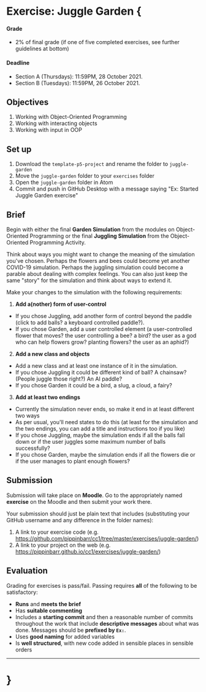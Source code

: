 # Exercise: Juggle Garden {

#### Grade
- 2% of final grade (if one of five completed exercises, see further guidelines at bottom)  

#### Deadline
- Section A (Thursdays): 11:59PM, 28 October 2021.
- Section B (Tuesdays): 11:59PM, 26 October 2021.

## Objectives

1. Working with Object-Oriented Programming
2. Working with interacting objects
3. Working with input in OOP

## Set up

1. Download the `template-p5-project` and rename the folder to `juggle-garden`
3. Move the `juggle-garden` folder to your `exercises` folder
4. Open the `juggle-garden` folder in Atom
5. Commit and push in GitHub Desktop with a message saying "Ex: Started Juggle Garden exercise"

## Brief

Begin with either the final **Garden Simulation** from the modules on Object-Oriented Programming or the final **Juggling Simulation** from the Object-Oriented Programming Activity.

Think about ways you might want to change the meaning of the simulation you've chosen. Perhaps the flowers and bees could become yet another COVID-19 simulation. Perhaps the juggling simulation could become a parable about dealing with complex feelings. You can also just keep the same "story" for the simulation and think about ways to extend it.

Make your changes to the simulation with the following requirements:

1. **Add a(nother) form of user-control**
  - If you chose Juggling, add another form of control beyond the paddle (click to add balls? a keyboard controlled paddle?).
  - If you chose Garden, add a user controlled element (a user-controlled flower that moves? the user controlling a bee? a bird? the user as a god who can help flowers grow? planting flowers? the user as an aphid?)
2. **Add a new class and objects**
  - Add a new class and at least one instance of it in the simulation.
  - If you chose Juggling it could be different kind of ball? A chainsaw? (People juggle those right?) An AI paddle?
  - If you chose Garden it could be a bird, a slug, a cloud, a fairy?
3. **Add at least two endings**
  - Currently the simulation never ends, so make it end in at least different two ways
  - As per usual, you'll need states to do this (at least for the simulation and the two endings, you can add a title and instructions too if you like)
  - If you chose Juggling, maybe the simulation ends if all the balls fall down or if the user juggles some maximum number of balls successfully?
  - If you chose Garden, maybe the simulation ends if all the flowers die or if the user manages to plant enough flowers?

## Submission

Submission will take place on **Moodle**. Go to the appropriately named **exercise** on the Moodle and then submit your work there.

Your submission should just be plain text that includes (substituting your GitHub username and any difference in the folder names):

1. A link to your exercise code (e.g. https://github.com/pippinbarr/cc1/tree/master/exercises/juggle-garden/)
2. A link to your project on the web (e.g. https://pippinbarr.github.io/cc1/exercises/juggle-garden/)

## Evaluation

Grading for exercises is pass/fail. Passing requires **all** of the following to be satisfactory:

- **Runs** and **meets the brief**
- Has **suitable commenting**
- Includes a **starting commit** and then a reasonable number of commits throughout the work that include **descriptive messages** about what was done. Messages should be **prefixed by `Ex:`**.
- Uses **good naming** for added variables
- Is **well structured**, with new code added in sensible places in sensible orders

---

# }
